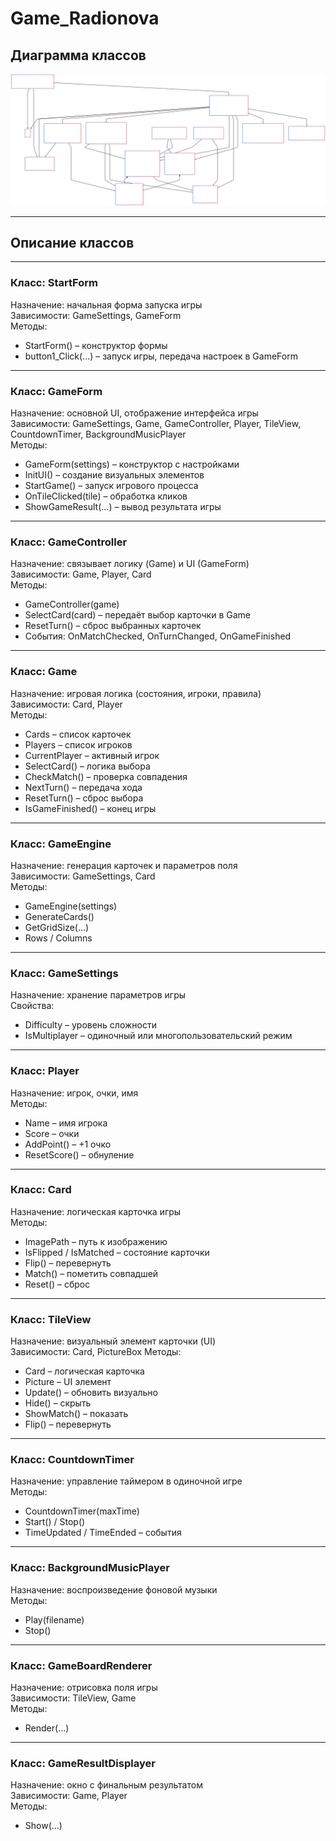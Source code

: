 # Game_Radionova

## Диаграмма классов
![Диаграмма классов](diagram.svg)

------------------------------------------------------------

## Описание классов

------------------------------------------------------------

### Класс: StartForm
Назначение: начальная форма запуска игры \
Зависимости: GameSettings, GameForm \
Методы:
- StartForm() – конструктор формы
- button1_Click(...) – запуск игры, передача настроек в GameForm

------------------------------------------------------------

### Класс: GameForm
Назначение: основной UI, отображение интерфейса игры \
Зависимости: GameSettings, Game, GameController, Player, TileView, CountdownTimer, BackgroundMusicPlayer \
Методы:
- GameForm(settings) – конструктор с настройками
- InitUI() – создание визуальных элементов
- StartGame() – запуск игрового процесса
- OnTileClicked(tile) – обработка кликов
- ShowGameResult(...) – вывод результата игры

------------------------------------------------------------

### Класс: GameController
Назначение: связывает логику (Game) и UI (GameForm) \
Зависимости: Game, Player, Card \
Методы:
- GameController(game)
- SelectCard(card) – передаёт выбор карточки в Game
- ResetTurn() – сброс выбранных карточек
- События: OnMatchChecked, OnTurnChanged, OnGameFinished

------------------------------------------------------------

### Класс: Game
Назначение: игровая логика (состояния, игроки, правила) \
Зависимости: Card, Player \
Методы:
- Cards – список карточек
- Players – список игроков
- CurrentPlayer – активный игрок
- SelectCard() – логика выбора
- CheckMatch() – проверка совпадения
- NextTurn() – передача хода
- ResetTurn() – сброс выбора
- IsGameFinished() – конец игры

------------------------------------------------------------

### Класс: GameEngine
Назначение: генерация карточек и параметров поля \
Зависимости: GameSettings, Card \
Методы:
- GameEngine(settings)
- GenerateCards()
- GetGridSize(...)
- Rows / Columns

------------------------------------------------------------

### Класс: GameSettings
Назначение: хранение параметров игры \
Свойства: 
- Difficulty – уровень сложности
- IsMultiplayer – одиночный или многопользовательский режим

------------------------------------------------------------

### Класс: Player
Назначение: игрок, очки, имя \
Методы:
- Name – имя игрока
- Score – очки
- AddPoint() – +1 очко
- ResetScore() – обнуление

------------------------------------------------------------

### Класс: Card
Назначение: логическая карточка игры \
Методы:
- ImagePath – путь к изображению
- IsFlipped / IsMatched – состояние карточки
- Flip() – перевернуть
- Match() – пометить совпадшей
- Reset() – сброс

------------------------------------------------------------

### Класс: TileView
Назначение: визуальный элемент карточки (UI) \
Зависимости: Card, PictureBox
Методы:
- Card – логическая карточка
- Picture – UI элемент
- Update() – обновить визуально
- Hide() – скрыть
- ShowMatch() – показать
- Flip() – перевернуть

------------------------------------------------------------

### Класс: CountdownTimer
Назначение: управление таймером в одиночной игре \
Методы:
- CountdownTimer(maxTime)
- Start() / Stop()
- TimeUpdated / TimeEnded – события

------------------------------------------------------------

### Класс: BackgroundMusicPlayer
Назначение: воспроизведение фоновой музыки \
Методы:
- Play(filename)
- Stop()

------------------------------------------------------------

### Класс: GameBoardRenderer
Назначение: отрисовка поля игры \
Зависимости: TileView, Game \
Методы:
- Render(...)

------------------------------------------------------------

### Класс: GameResultDisplayer
Назначение: окно с финальным результатом \
Зависимости: Game, Player \
Методы:
- Show(...)
